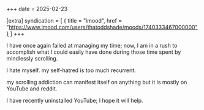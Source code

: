+++
date = 2025-02-23

[extra]
syndication = [
	{ title = "imood", href = "https://www.imood.com/users/thatoddshade/moods/1740333467000000"}
]
+++

I have once again failed at managing my time; now, I am in a rush to accomplish what I could easily have done during those time spent by mindlessly scrolling.

I hate myself. my self-hatred is too much recurrent.	<!-- more -->

my scrolling addiction can manifest itself on anything but it is mostly on YouTube and reddit.

I have recently uninstalled YouTube; I hope it will help.

